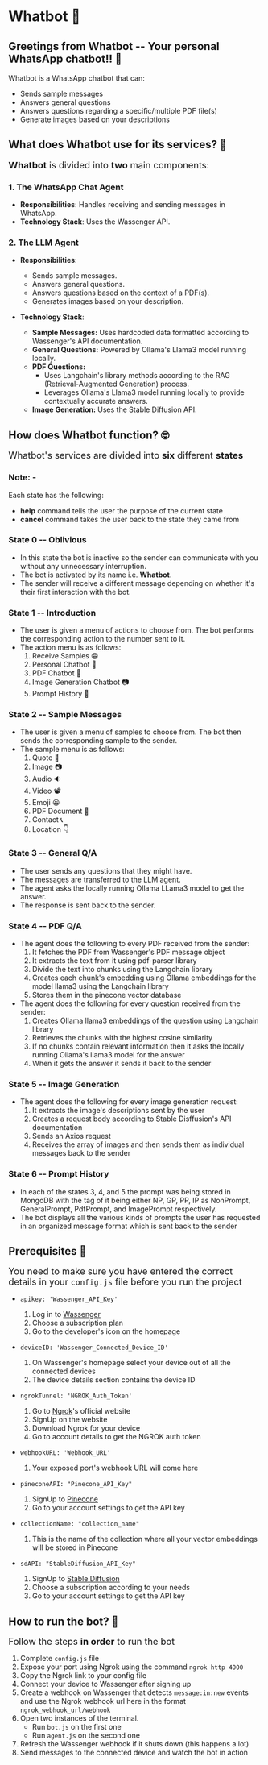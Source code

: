 # Whatbot 🤖

## Greetings from Whatbot -- Your personal WhatsApp chatbot!! 👋

Whatbot is a WhatsApp chatbot that can:
* Sends sample messages
* Answers general questions
* Answers questions regarding a specific/multiple PDF file(s)
* Generate images based on your descriptions

## What does Whatbot use for its services? 🤔

<span style="font-size: 18px;"> **Whatbot** is divided into **two** main components:

### 1. The WhatsApp Chat Agent

* **Responsibilities**: Handles receiving and sending messages in WhatsApp.
* **Technology Stack**: Uses the Wassenger API.

### 2. The LLM Agent

* **Responsibilities**:
    * Sends sample messages.
    * Answers general questions.
    * Answers questions based on the context of a PDF(s).
    * Generates images based on your description.

* **Technology Stack**:
    * **Sample Messages:** Uses hardcoded data formatted according to Wassenger's API documentation. 
    * **General Questions:** Powered by Ollama's Llama3 model running locally.
    * **PDF Questions:** 
        * Uses Langchain's library methods according to the RAG (Retrieval-Augmented Generation) process.
        * Leverages Ollama's Llama3 model running locally to provide contextually accurate answers.
    * **Image Generation:** Uses the Stable Diffusion API.

## How does Whatbot function? 🤓

<span style="font-size: 18px;"> Whatbot's services are divided into **six** different **states**

### Note: - 
Each state has the following:
* **help** command tells the user the purpose of the current state
* **cancel** command takes the user back to the state they came from

### State 0 -- Oblivious
* In this state the bot is inactive so the sender can communicate with you without any unnecessary interruption.
* The bot is activated by its name i.e. **Whatbot**.
* The sender will receive a different message depending on whether it's their first interaction with the bot.

### State 1 -- Introduction
* The user is given a menu of actions to choose from. The bot performs the corresponding action to the number sent to it.
* The action menu is as follows:
    1. Receive Samples 😁
    2. Personal Chatbot 🤖
    3. PDF Chatbot 📄
    4. Image Generation Chatbot 📷
    5. Prompt History 📃

### State 2 -- Sample Messages
* The user is given a menu of samples to choose from. The bot then sends the corresponding sample to the sender.
* The sample menu is as follows:
    1. Quote 📝
    2. Image 📷
    3. Audio 🔉
    4. Video 📽
    5. Emoji 😀
    6. PDF Document 📄
    7. Contact 📞
    8. Location 👇

### State 3 -- General Q/A
* The user sends any questions that they might have.
* The messages are transferred to the LLM agent.
* The agent asks the locally running Ollama LLama3 model to get the answer.
* The response is sent back to the sender.

### State 4 -- PDF Q/A
* The agent does the following to every PDF received from the sender:
    1. It fetches the PDF from Wassenger's PDF message object
    2. It extracts the text from it using pdf-parser library
    3. Divide the text into chunks using the Langchain library
    4. Creates each chunk's embedding using Ollama embeddings for the model llama3 using the Langchain library
    5. Stores them in the pinecone vector database
* The agent does the following for every question received from the sender:
    1. Creates Ollama llama3 embeddings of the question using Langchain library
    2. Retrieves the chunks with the highest cosine similarity
    3. If no chunks contain relevant information then it asks the locally running Ollama's llama3 model for the answer
    4. When it gets the answer it sends it back to the sender

### State 5 -- Image Generation
* The agent does the following for every image generation request:
    1. It extracts the image's descriptions sent by the user
    2. Creates a request body according to Stable Disffusion's API documentation
    3. Sends an Axios request
    4. Receives the array of images and then sends them as individual messages back to the sender

### State 6 -- Prompt History
* In each of the states 3, 4, and 5 the prompt was being stored in MongoDB with the tag of it being either NP, GP, PP, IP as NonPrompt, GeneralPrompt, PdfPrompt, and ImagePrompt respectively.
* The bot displays all the various kinds of prompts the user has requested in an organized message format which is sent back to the sender

## Prerequisites 😬

<span style="font-size: 18px;"> You need to make sure you have entered the correct details in your ```config.js``` file before you run the project

* ```apikey: 'Wassenger_API_Key'```
    1. Log in to [Wassenger](https://www.wassenger.com/?do=login)
    2. Choose a subscription plan
    3. Go to the developer's icon on the homepage

* ```deviceID: 'Wassenger_Connected_Device_ID'```
    1. On Wassenger's homepage select your device out of all the connected devices
    2. The device details section contains the device ID

* ```ngrokTunnel: 'NGROK_Auth_Token'```
    1. Go to [Ngrok](https://ngrok.com/)'s official website
    2. SignUp on the website
    3. Download Ngrok for your device
    4. Go to account details to get the NGROK auth token

* ```webhookURL: 'Webhook_URL'```
    1. Your exposed port's webhook URL will come here

* ```pineconeAPI: "Pinecone_API_Key"```
    1. SignUp to [Pinecone](https://www.pinecone.io/)
    2. Go to your account settings to get the API key

*  ```collectionName: "collection_name"```
    1. This is the name of the collection where all your vector embeddings will be stored in Pinecone

* ```sdAPI: "StableDiffusion_API_Key"```
    1. SignUp to [Stable Diffusion](https://stablediffusionweb.com/auth/signup)
    2. Choose a subscription according to your needs
    3. Go to your account settings to get the API key 

## How to run the bot? 🤩

<span style="font-size: 18px;"> Follow the steps **in order** to run the bot
1. Complete ```config.js``` file
2. Expose your port using Ngrok using the command ```ngrok http 4000```
3. Copy the Ngrok link to your config file
4. Connect your device to Wassenger after signing up
5. Create a webhook on Wassenger that detects ```message:in:new``` events and use the Ngrok webhook url here in the format ```ngrok_webhook_url/webhook```
6. Open two instances of the terminal.
    * Run ```bot.js``` on the first one
    * Run ```agent.js``` on the second one
7. Refresh the Wassenger webhook if it shuts down (this happens a lot)
8. Send messages to the connected device and watch the bot in action 

<!-- ## Demo Video!! 🎥 -->

